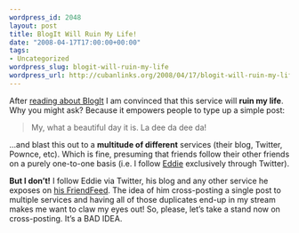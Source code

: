 ```yaml
--- 
wordpress_id: 2048
layout: post
title: BlogIt Will Ruin My Life!
date: "2008-04-17T17:00:00+00:00"
tags: 
- Uncategorized
wordpress_slug: blogit-will-ruin-my-life
wordpress_url: http://cubanlinks.org/2008/04/17/blogit-will-ruin-my-life
---
```

<p>After <a href="http://www.readwriteweb.com/archives/sixapart_ties_it_all_together.php">reading about BlogIt</a> I am convinced that this service will <strong>ruin my life</strong>.  Why you might ask?  Because it empowers people to type up a simple post:</p>


<blockquote>
My, what a beautiful day it is.  La dee da dee da!
</blockquote>

<p>...and blast this out to a <strong>multitude of different</strong> services (their blog, Twitter, Pownce, etc).  Which is fine, presuming that friends follow their other friends on a purely one-to-one basis (i.e. I follow <a href="http://twitter.com/efliv">Eddie</a> exclusively through Twitter).</p>


<p><strong>But I don&#8217;t!</strong>  I follow Eddie via Twitter, his blog and any other service he exposes on <a href="http://friendfeed.com/efliv">his FriendFeed</a>.  The idea of him cross-posting a single post to multiple services and having all of those duplicates end-up in my stream makes me want to claw my eyes out!  So, please, let&#8217;s take a stand now on cross-posting.  It&#8217;s a <span class="caps">BAD IDEA</span>.</p>
